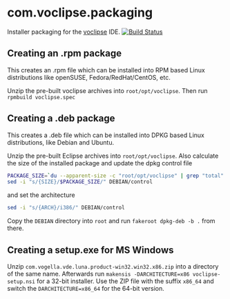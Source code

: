 com.voclipse.packaging
======================

Installer packaging for the [voclipse](http://voclipse.com) IDE. [![Build Status](https://build.vogella.com/ci/view/voclipse/job/C-MASTER-com.voclipse.packaging/badge/icon)](https://build.vogella.com/ci/view/voclipse/job/C-MASTER-com.voclipse.packaging/)


Creating an .rpm package
------------------------

This creates an .rpm file which can be installed into RPM based Linux distributions like openSUSE, Fedora/RedHat/CentOS, etc.

Unzip the pre-built voclipse archives into `root/opt/voclipse`. Then run `rpmbuild voclipse.spec`


Creating a .deb package
-----------------------

This creates a .deb file which can be installed into DPKG based Linux distributions, like Debian and Ubuntu.

Unzip the pre-built Eclipse archives into `root/opt/voclipse`. Also calculate the size of the installed package and update the dpkg control file

```bash
PACKAGE_SIZE=`du --apparent-size -c "root/opt/voclipse" | grep "total" | awk '{print $1}'`
sed -i "s/{SIZE}/$PACKAGE_SIZE/" DEBIAN/control
```

and set the architecture

```bash
sed -i "s/{ARCH}/i386/" DEBIAN/control
```

Copy the `DEBIAN` directory into `root` and run `fakeroot dpkg-deb -b .` from there.


Creating a setup.exe for MS Windows
-----------------------------------

Unzip `com.vogella.vde.luna.product-win32.win32.x86.zip` into a directory of the same name. Afterwards run `makensis -DARCHITECTURE=x86 voclipse-setup.nsi` for a 32-bit installer. Use the ZIP file with the suffix `x86_64` and switch the `DARCHITECTURE=x86_64` for the 64-bit version.
